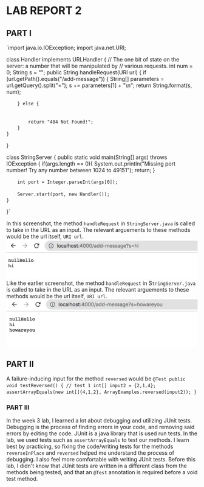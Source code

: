 # LAB REPORT 2
## PART I
`import java.io.IOException;
import java.net.URI;

class Handler implements URLHandler {
    // The one bit of state on the server: a number that will be manipulated by
    // various requests.
    int num = 0;
    String s = "";
    public String handleRequest(URI url) {
        if (url.getPath().equals("/add-message")) {
            String[] parameters = url.getQuery().split("=");
            s += parameters[1] + "\n";
            return String.format(s, num);
            
        } else {
            
            
            return "404 Not Found!";
        }
    }
}

class StringServer {
    public static void main(String[] args) throws IOException {
        if(args.length == 0){
            System.out.println("Missing port number! Try any number between 1024 to 49151");
            return;
        }

        int port = Integer.parseInt(args[0]);

        Server.start(port, new Handler());
    }
}`

In this screenshot, the method `handleRequest` in `StringServer.java` is called to take in the URL as an input. The relevant arguements to these
methods would be the url itself, `URI url`.
![Image](lab2-1.png)
Like the earlier screenshot, the method `handleRequest` in S`tringServer.java` is called to take in the URL as an input. The relevant arguements to these
methods would be the url itself, `URI url`.
![Image](lab2-2.png)
## PART II
A failure-inducing input for the method `reversed` would be
`@Test
  public void testReversed() {
    // test 1
    int[] input2 = {2,1,4};
    assertArrayEquals(new int[]{4,1,2}, ArrayExamples.reversed(input2));
  }`
### PART III
In the week 3 lab, I learned a lot about debugging and utilizing JUnit tests. Debugging is the process of finding errors in your code, and 
removing said errors by editing the code. JUnit is a java library that is used run tests. In the lab, we used tests such as `assertArrayEquals` to test
our methods. I learn best by practicing, so fixing the code/writing tests for the methods `reverseInPlace` and `reversed` helped me understand
the process of debugging. I also feel more comfortable with writing JUnit tests. Before this lab, I didn't know that JUnit tests are written in
a different class from the methods being tested, and that an `@Test` annotation is required before a void test method.
